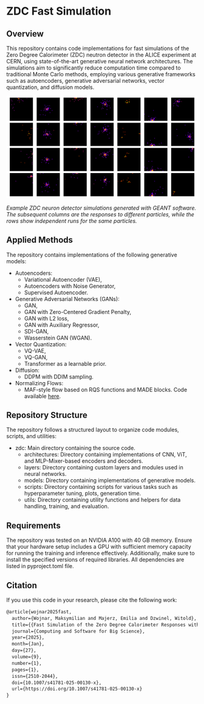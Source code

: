 # ZDC Fast Simulation

## Overview

This repository contains code implementations for fast simulations of the Zero Degree Calorimeter (ZDC) neutron 
detector in the ALICE experiment at CERN, using state-of-the-art generative neural network architectures. 
The simulations aim to significantly reduce computation time compared to traditional Monte Carlo methods, 
employing various generative frameworks such as autoencoders, generative adversarial networks, vector 
quantization, and diffusion models.

![Example Monte Carlo simulations](samples.png)

*Example ZDC neuron detector simulations generated with GEANT software. The subsequent columns are the responses to 
different particles, while the rows show independent runs for the same particles.*

## Applied Methods

The repository contains implementations of the following generative models:

- Autoencoders:
  -  Variational Autoencoder (VAE),
  -  Autoencoders with Noise Generator,
  -  Supervised Autoencoder.
- Generative Adversarial Networks (GANs):
  -  GAN,
  -  GAN with Zero-Centered Gradient Penalty,
  -  GAN with L2 loss,
  -  GAN with Auxiliary Regressor,
  -  SDI-GAN,
  -  Wasserstein GAN (WGAN).
- Vector Quantization:
  -  VQ-VAE,
  -  VQ-GAN,
  -  Transformer as a learnable prior.
- Diffusion:
  -  DDPM with DDIM sampling.
- Normalizing Flows:
  -  MAF-style flow based on RQS functions and MADE blocks. Code available [here](https://github.com/majerzemilia/zdc-fast-simulations).   

## Repository Structure

The repository follows a structured layout to organize code modules, scripts, and utilities:

- zdc: Main directory containing the source code.
  -  architectures: Directory containing implementations of CNN, ViT, and MLP-Mixer-based encoders and decoders.
  -  layers: Directory containing custom layers and modules used in neural networks.
  -  models: Directory containing implementations of generative models.
  -  scripts: Directory containing scripts for various tasks such as hyperparameter tuning, plots, generation time.
  -  utils: Directory containing utility functions and helpers for data handling, training, and evaluation.

## Requirements

The repository was tested on an NVIDIA A100 with 40 GB memory. Ensure that your hardware setup includes a GPU with 
sufficient memory capacity for running the training and inference effectively. Additionally, make sure to install the 
specified versions of required libraries. All dependencies are listed in pyproject.toml file.

## Citation

If you use this code in your research, please cite the following work:

```latex
@article{wojnar2025fast,
  author={Wojnar, Maksymilian and Majerz, Emilia and Dzwinel, Witold},
  title={{Fast Simulation of the Zero Degree Calorimeter Responses with Generative Neural Networks}},
  journal={Computing and Software for Big Science},
  year={2025},
  month={Jan},
  day={27},
  volume={9},
  number={1},
  pages={1},
  issn={2510-2044},
  doi={10.1007/s41781-025-00130-x},
  url={https://doi.org/10.1007/s41781-025-00130-x}
}
```
